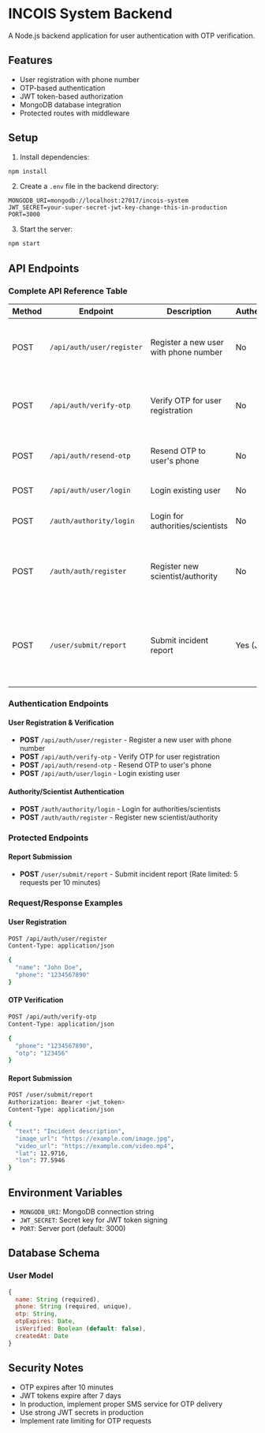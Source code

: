 # INCOIS System Backend

A Node.js backend application for user authentication with OTP verification.

## Features

- User registration with phone number
- OTP-based authentication
- JWT token-based authorization
- MongoDB database integration
- Protected routes with middleware

## Setup

1. Install dependencies:
```bash
npm install
```

2. Create a `.env` file in the backend directory:
```
MONGODB_URI=mongodb://localhost:27017/incois-system
JWT_SECRET=your-super-secret-jwt-key-change-this-in-production
PORT=3000
```

3. Start the server:
```bash
npm start
```

## API Endpoints

### Complete API Reference Table

| Method | Endpoint | Description | Authentication | Request Body | Response |
|--------|----------|-------------|----------------|--------------|----------|
| POST | `/api/auth/user/register` | Register a new user with phone number | No | `{ "name": "string", "phone": "string" }` | `{ "message": "string", "phone": "string", "otp": "string" }` |
| POST | `/api/auth/verify-otp` | Verify OTP for user registration | No | `{ "phone": "string", "otp": "string" }` | `{ "message": "string", "user": "object", "token": "string" }` |
| POST | `/api/auth/resend-otp` | Resend OTP to user's phone | No | `{ "phone": "string" }` | `{ "message": "string", "phone": "string" }` |
| POST | `/api/auth/user/login` | Login existing user | No | `{ "phone": "string" }` | `{ "message": "string" }` |
| POST | `/auth/authority/login` | Login for authorities/scientists | No | `{ "email": "string", "password": "string" }` | `{ "message": "string" }` |
| POST | `/auth/auth/register` | Register new scientist/authority | No | `{ "name": "string", "email": "string", "password": "string", "organization": "string" }` | `{ "message": "string" }` |
| POST | `/user/submit/report` | Submit incident report | Yes (JWT) | `{ "text": "string", "image_url": "string", "video_url": "string", "lat": "number", "lon": "number" }` | `{ "message": "string", "data": "object" }` |

### Authentication Endpoints

#### User Registration & Verification
- **POST** `/api/auth/user/register` - Register a new user with phone number
- **POST** `/api/auth/verify-otp` - Verify OTP for user registration  
- **POST** `/api/auth/resend-otp` - Resend OTP to user's phone
- **POST** `/api/auth/user/login` - Login existing user

#### Authority/Scientist Authentication
- **POST** `/auth/authority/login` - Login for authorities/scientists
- **POST** `/auth/auth/register` - Register new scientist/authority

### Protected Endpoints

#### Report Submission
- **POST** `/user/submit/report` - Submit incident report (Rate limited: 5 requests per 10 minutes)

### Request/Response Examples

#### User Registration
```bash
POST /api/auth/user/register
Content-Type: application/json

{
  "name": "John Doe",
  "phone": "1234567890"
}
```

#### OTP Verification
```bash
POST /api/auth/verify-otp
Content-Type: application/json

{
  "phone": "1234567890",
  "otp": "123456"
}
```

#### Report Submission
```bash
POST /user/submit/report
Authorization: Bearer <jwt_token>
Content-Type: application/json

{
  "text": "Incident description",
  "image_url": "https://example.com/image.jpg",
  "video_url": "https://example.com/video.mp4",
  "lat": 12.9716,
  "lon": 77.5946
}
```

## Environment Variables

- `MONGODB_URI`: MongoDB connection string
- `JWT_SECRET`: Secret key for JWT token signing
- `PORT`: Server port (default: 3000)

## Database Schema

### User Model
```javascript
{
  name: String (required),
  phone: String (required, unique),
  otp: String,
  otpExpires: Date,
  isVerified: Boolean (default: false),
  createdAt: Date
}
```

## Security Notes

- OTP expires after 10 minutes
- JWT tokens expire after 7 days
- In production, implement proper SMS service for OTP delivery
- Use strong JWT secrets in production
- Implement rate limiting for OTP requests
